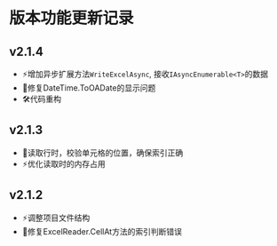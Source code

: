 ﻿# 版本功能更新记录

## v2.1.4
- ⚡️增加异步扩展方法`WriteExcelAsync`, 接收`IAsyncEnumerable<T>`的数据
- 🐞修复DateTime.ToOADate的显示问题
- 🛠代码重构

## v2.1.3

- 🐞读取行时，校验单元格的位置，确保索引正确
- ⚡️优化读取时的内存占用

## v2.1.2

- ⚡️调整项目文件结构
- 🐞修复ExcelReader.CellAt方法的索引判断错误

